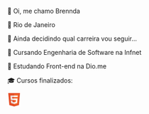 <head>
  <script src="https://kit.fontawesome.com/b46cc840ef.js" crossorigin="anonymous"></script>
</head>
<p>👋 Oi, me chamo Brennda </p>
<p>📍 Rio de Janeiro</p>
<p>👀 Ainda decidindo qual carreira vou seguir...</p>
<p>📖 Cursando Engenharia de Software na Infnet</p>
<p>📖 Estudando Front-end na Dio.me</p>
<p>🎓 Cursos finalizados:</p>
<img src="HTML5_Badge.png" width="30px">
<i class="fa-brands fa-html5"></i>
<!---
brenndalandim/brenndalandim is a ✨ special ✨ repository because its `README.md` (this file) appears on your GitHub profile.
You can click the Preview link to take a look at your changes.
--->

